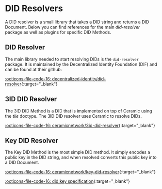 # DID Resolvers
A DID resolver is a small library that takes a DID string and returns a DID Document. Below you can find references for the main *did-resolver* package as well as plugins for specific DID Methods.

## DID Resolver
The main library needed to start resolving DIDs is the `did-resolver` package. It is maintained by the Decentralized Identity Foundation (DIF) and can be found at their github:

[:octicons-file-code-16: decentralized-identity/did-resolver](https://github.com/decentralized-identity/did-resolver){:target="_blank"}

## 3ID DID Resolver
The 3ID DID Method is a DID that is implemented on top of Ceramic using the *tile* doctype. The 3ID DID resolver uses Ceramic to resolve DIDs.

[:octicons-file-code-16: ceramicnetwork/3id-did-resolver](https://github.com/ceramicnetwork/js-ceramic/tree/develop/packages/3id-did-resolver){:target="_blank"}

## Key DID Resolver
The Key DID Method is the most simple DID method. It simply encodes a public key in the DID string, and when resolved converts this public key into
a DID Document.

[:octicons-file-code-16: ceramicnetwork/key-did-resolver](https://github.com/ceramicnetwork/js-ceramic/tree/develop/packages/key-did-resolver){:target="_blank"}

[:octicons-file-code-16: did:key specification](https://w3c-ccg.github.io/did-method-key/){:target="_blank"}

<br />
<br />
<br />
